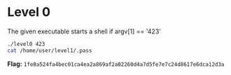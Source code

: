 # Level 0

The given executable starts a shell if argv[1] == '423'

```bash
./level0 423
cat /home/user/level1/.pass
```

**Flag:** `1fe8a524fa4bec01ca4ea2a869af2a02260d4a7d5fe7e7c24d8617e6dca12d3a`
